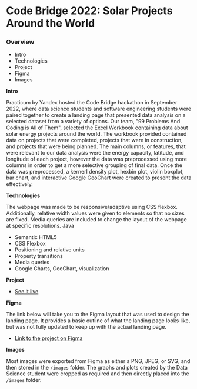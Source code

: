 # Code Bridge 2022: Solar Projects Around the World

### Overview

- Intro
- Technologies
- Project
- Figma
- Images

**Intro**

Practicum by Yandex hosted the Code Bridge hackathon in September 2022, where data science students and software engineering students were paired together to create a landing page that presented data analysis on a selected dataset from a variety of options. Our team, "99 Problems And Coding is All of Them", selected the Excel Workbook containing data about solar energy projects around the world. The workbook provided contained data on projects that were completed, projects that were in construction, and projects that were being planned. The main columns, or features, that were relevant to our data analysis were the energy capacity, latitude, and longitude of each project, however the data was preprocessed using more columns in order to get a more selective grouping of final data. Once the data was preprocessed, a kernerl density plot, hexbin plot, violin boxplot, bar chart, and interactive Google GeoChart were created to present the data effectively.

**Technologies**

The webpage was made to be responsive/adaptive using CSS flexbox. Additionally, relative width values were given to elements so that no sizes are fixed. Media queries are included to change the layout of the webpage at specific resolutions. Java

- Semantic HTML5
- CSS Flexbox
- Positioning and relative units
- Property transitions
- Media queries
- Google Charts, GeoChart, visualization

**Project**

- [See it live](https://timothyhorth.github.io/code_bridge_2022/)

**Figma**

The link below will take you to the Figma layout that was used to design the landing page. It provides a basic outline of what the landing page looks like, but was not fully updated to keep up with the actual landing page.

- [Link to the project on Figma](https://www.figma.com/file/xpGtabtGxGkdDDArc8XDNH/Code-Bridge-2022?node-id=0%3A1)

**Images**

Most images were exported from Figma as either a PNG, JPEG, or SVG, and then stored in the `/images` folder. The graphs and plots created by the Data Science student were cropped as required and then directly placed into the `/images` folder.
